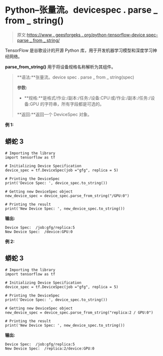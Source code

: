 # Python–张量流。devicespec . parse _ from _ string()

> 原文:[https://www . geesforgeks . org/python-tensorflow-device spec-parse _ from _ string/](https://www.geeksforgeeks.org/python-tensorflow-devicespec-parse_from_string/)

TensorFlow 是谷歌设计的开源 Python 库，用于开发机器学习模型和深度学习神经网络。

**parse_from_string()** 用于将设备规格名称解析为其组件。

> **语法:**张量流。device spec . parse _ from _ string(spec)
> 
> **参数:**
> 
> *   **规格:**是格式/作业:/副本:/任务:/设备:CPU:或/作业:/副本:/任务:/设备:GPU 的字符串，所有字段都是可选的。
> 
> **返回:**返回一个 DeviceSpec 对象。

**例 1:**

## 蟒蛇 3

```
# Importing the library
import tensorflow as tf

# Initializing Device Specification
device_spec = tf.DeviceSpec(job ="gfg", replica = 5)

# Printing the DeviceSpec 
print('Device Spec: ', device_spec.to_string())

# Getting new DeviceSpec object
new_device_spec = device_spec.parse_from_string("/GPU:0")

# Printing the result
print('New Device Spec: ', new_device_spec.to_string())
```

**输出:**

```
Device Spec:  /job:gfg/replica:5
New Device Spec:  /device:GPU:0

```

**例 2:**

## 蟒蛇 3

```
# Importing the library
import tensorflow as tf

# Initializing Device Specification
device_spec = tf.DeviceSpec(job ="gfg", replica = 5)

# Printing the DeviceSpec 
print('Device Spec: ', device_spec.to_string())

# Getting new DeviceSpec object
new_device_spec = device_spec.parse_from_string("replica:2 / GPU:0")

# Printing the result
print('New Device Spec: ', new_device_spec.to_string())
```

**输出:**

```
Device Spec:  /job:gfg/replica:5
New Device Spec:  /replica:2/device:GPU:0

```